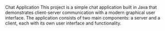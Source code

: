 Chat Application
This project is a simple chat application built in Java that demonstrates client-server communication with a modern graphical user interface. The application consists of two main components: a server and a client, each with its own user interface and functionality.
